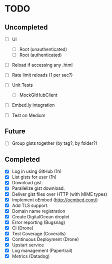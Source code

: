 TODO
====

## Uncompleted

- [ ] UI
  - [ ] Root (unauthenticated)
  - [ ] Root (authenticated)
- [ ] Reload if accessing any .html
- [ ] Rate limit reloads (1 per sec?)
- [ ] Unit Tests
  - [ ] MockGitHubClient
- [ ] Embed.ly integration
- [ ] Test on Medium


## Future

- [ ] Group gists together (by tag?, by folder?)


## Completed

- [x] Log in using GitHub (1h)
- [x] List gists for user (1h)
- [x] Download gist.
- [x] Parallelize gist download.
- [x] Deliver gist files over HTTP (with MIME types)
- [x] Implement oEmbed (http://oembed.com/)
- [x] Add TLS support.
- [x] Domain name registration
- [x] Create DigitalOcean droplet
- [x] Error reporting (Bugsnag)
- [x] CI (Drone)
- [x] Test Coverage (Coveralls)
- [x] Continuous Deployment (Drone)
- [x] Upstart service
- [x] Log management (Papertrail)
- [x] Metrics (Datadog)
